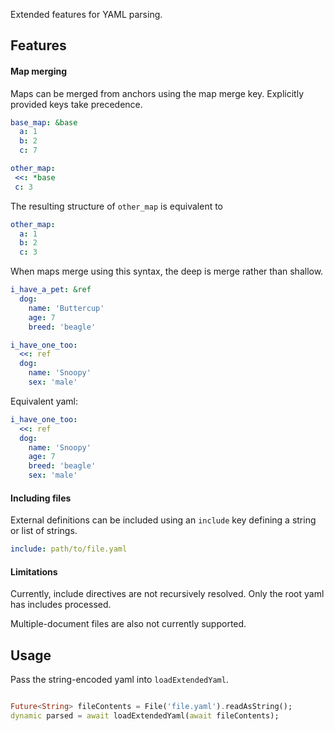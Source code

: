 
Extended features for YAML parsing.

## Features

#### Map merging

Maps can be merged from anchors using the map merge key. Explicitly provided keys take precedence.

```yaml
base_map: &base
  a: 1
  b: 2
  c: 7

other_map:
 <<: *base
 c: 3
```

The resulting structure of `other_map` is equivalent to

```yaml
other_map:
  a: 1
  b: 2
  c: 3
```

When maps merge using this syntax, the deep is merge rather than shallow.

```yaml
i_have_a_pet: &ref
  dog:
    name: 'Buttercup'
    age: 7
    breed: 'beagle'

i_have_one_too:
  <<: ref
  dog:
    name: 'Snoopy'
    sex: 'male'
```

Equivalent yaml:

```yaml
i_have_one_too:
  <<: ref
  dog:
    name: 'Snoopy'
    age: 7
    breed: 'beagle'
    sex: 'male'
```

#### Including files

External definitions can be included using an `include` key defining a string or list of strings.

```yaml
include: path/to/file.yaml
```

#### Limitations

Currently, include directives are not recursively resolved. Only the root yaml has includes processed.

Multiple-document files are also not currently supported.

## Usage

Pass the string-encoded yaml into `loadExtendedYaml`.

```dart

Future<String> fileContents = File('file.yaml').readAsString();
dynamic parsed = await loadExtendedYaml(await fileContents);

```
